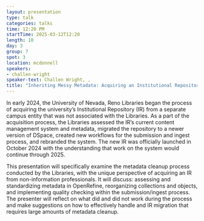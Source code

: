 ```yaml
---
layout: presentation
type: talk
categories: talks
time: 12:20 PM
startTime: 2025-03-12T12:20 
length: 10
day: 3
group: 7
spot: 3
location: mcdonnell
speakers:
- challen-wright
speaker-text: Challen Wright, , 
title: "Inheriting Messy Metadata: Acquiring an Institutional Repository from Non-Librarians"
---
```

In early 2024, the University of Nevada, Reno Libraries began the process of acquiring the university’s Institutional Repository (IR) from a separate campus entity that was not associated with the Libraries. As a part of the acquisition process, the Libraries assessed the IR’s current content management system and metadata, migrated the repository to a newer version of DSpace, created new workflows for the submission and ingest process, and rebranded the system. The new IR was officially launched in October 2024 with the understanding that work on the system would continue through 2025.

This presentation will specifically examine the metadata cleanup process conducted by the Libraries, with the unique perspective of acquiring an IR from non-information professionals. It will discuss: assessing and standardizing metadata in OpenRefine, reorganizing collections and objects, and implementing quality checking within the submission/ingest process. The presenter will reflect on what did and did not work during the process and make suggestions on how to effectively handle and IR migration that requires large amounts of metadata cleanup.
